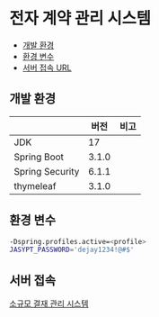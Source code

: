 # 전자 계약 관리 시스템

- [개발 환경](#개발-환경)
- [환경 변수](#환경-변수)
- [서버 접속 URL](#서버-접속)


## 개발 환경
||버전|비고|
|---|---|---|
|JDK|17||
|Spring Boot|3.1.0||
|Spring Security|6.1.1||
|thymeleaf|3.1.0||

## 환경 변수
```bash
-Dspring.profiles.active=<profile>
JASYPT_PASSWORD='dejay1234!@#$'
```

## 서버 접속
[소규모 결재 관리 시스템](http://10.34.220.195:3030/)